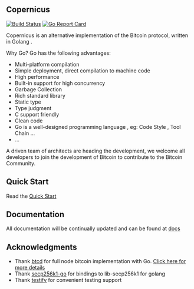 ## Copernicus  

[![Build Status](https://travis-ci.org/copernet/copernicus.svg?branch=master)](https://travis-ci.org/copernet/copernicus) [![Go Report Card](https://goreportcard.com/badge/github.com/copernet/copernicus)](https://goreportcard.com/report/github.com/copernet/copernicus)

Copernicus is an alternative implementation of the Bitcoin protocol, written in Golang .

Why Go? Go has the following advantages:

* Multi-platform compilation
* Simple deployment, direct compilation to machine code
* High performance
* Built-in support for high concurrency
* Garbage Collection
* Rich standard library
* Static type
* Type judgment
* C support friendly
* Clean code 
* Go is a well-designed programming language , eg: Code Style , Tool Chain ...
* ...

A driven team of architects are heading the development, we welcome all developers to join the development of Bitcoin to contribute to the Bitcoin Community.

## Quick Start
  Read the [Quick Start](/docs/QUICKSTART.md) 
## Documentation
All documentation will be continually updated and can be found at [docs](https://www.copernicuscore.org)
## Acknowledgments
* Thank [btcd](https://github.com/btcsuite/btcd) for full node bitcoin implementation with Go. [Click here for more details](https://www.copernicuscore.org/btcd.html)
* Thank [secp256k1-go](https://github.com/btccom/secp256k1-go) for bindings to lib-secp256k1 for golang
* Thank [testify](https://github.com/stretchr/testify) for convenient testing support 